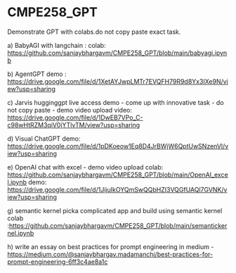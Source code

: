 # CMPE258_GPT


Demonstrate GPT with colabs.do not copy paste exact task. 

a) BabyAGI with langchain : 
colab: https://github.com/sanjaybhargavm/CMPE258_GPT/blob/main/babyagi.ipynb

b) AgentGPT 
demo : https://drive.google.com/file/d/1XetAYJwpLMTr7EVQFH79R9d8Yx3IXe9N/view?usp=sharing

c) Jarvis hugginggpt live access demo - come up with innovative task - do not copy paste - demo video  upload
video: https://drive.google.com/file/d/1DwEB7VPo_C-c98wHtRZM3qiV0jYTlvTM/view?usp=sharing

d) Visual ChatGPT
demo: https://drive.google.com/file/d/1pDKoeow1Eq8D4JrBWjW6QptUwSNzenVl/view?usp=sharing

e)  OpenAI chat with excel - demo video upload
colab: https://github.com/sanjaybhargavm/CMPE258_GPT/blob/main/OpenAI_excel.ipynb
demo: https://drive.google.com/file/d/1JijuIkOYQmSwQQbHZI3VQGfUAQl7GVNK/view?usp=sharing


g) semantic kernel picka complicated app and build using semantic kernel 
colab :https://github.com/sanjaybhargavm/CMPE258_GPT/blob/main/semantickernel.ipynb

h) write an essay on best practices for prompt engineering in medium -
https://medium.com/@sanjaybhargav.madamanchi/best-practices-for-prompt-engineering-6ff3c4ae8a1c
